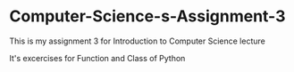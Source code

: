 # Computer-Science-s-Assignment-3

This is my assignment 3 for Introduction to Computer Science lecture

It's excercises for Function and Class of Python
